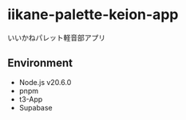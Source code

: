 # iikane-palette-keion-app #
いいかねパレット軽音部アプリ

## Environment
- Node.js v20.6.0
- pnpm
- t3-App
- Supabase